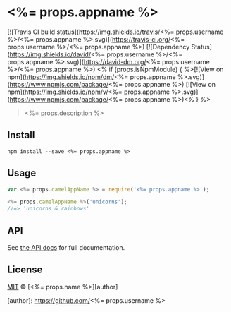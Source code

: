 # <%= props.appname %>

[![Travis CI build status](https://img.shields.io/travis/<%= props.username %>/<%= props.appname %>.svg)](https://travis-ci.org/<%= props.username %>/<%= props.appname %>)
[![Dependency Status](https://img.shields.io/david/<%= props.username %>/<%= props.appname %>.svg)](https://david-dm.org/<%= props.username %>/<%= props.appname %>)
<% if (props.isNpmModule) { %>[![View on npm](https://img.shields.io/npm/dm/<%= props.appname %>.svg)](https://www.npmjs.com/package/<%= props.appname %>)
[![View on npm](https://img.shields.io/npm/v/<%= props.appname %>.svg)](https://www.npmjs.com/package/<%= props.appname %>)<% } %>

> <%= props.description %>


## Install

```
npm install --save <%= props.appname %>
```


## Usage

```js
var <%= props.camelAppName %> = require('<%= props.appname %>');

<%= props.camelAppName %>('unicorns');
//=> 'unicorns & rainbows'
```


## API

See [the API docs](api.md) for full documentation.


## License

[MIT](license) &copy; [<%= props.name %>][author]


[author]: https://github.com/<%= props.username %>
